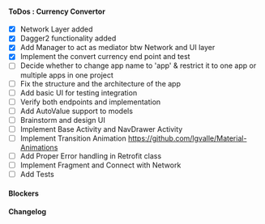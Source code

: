 #### ToDos : Currency Convertor
 
   - [x] Network Layer added
   - [x] Dagger2 functionality added
   - [x] Add Manager to act as mediator btw Network and UI layer
   - [x] Implement the convert currency end point and test
   - [ ] Decide whether to change app name to 'app' & restrict it to one app or multiple apps in one project
   - [ ] Fix the structure and the architecture of the app
   - [ ] Add basic UI for testing integration
   - [ ] Verify both endpoints and implementation
   - [ ] Add AutoValue support to models
   - [ ] Brainstorm and design UI
   - [ ] Implement Base Activity and NavDrawer Activity 
   - [ ] Implement Transition Animation https://github.com/lgvalle/Material-Animations
   - [ ] Add Proper Error handling in Retrofit class
   - [ ] Implement Fragment and Connect with Network
   - [ ] Add Tests
   
#### Blockers

#### Changelog
